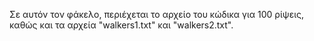 Σε αυτόν τον φάκελο, περιέχεται το αρχείο του κώδικα για 100 ρίψεις, καθώς και τα αρχεία "walkers1.txt" και "walkers2.txt".
